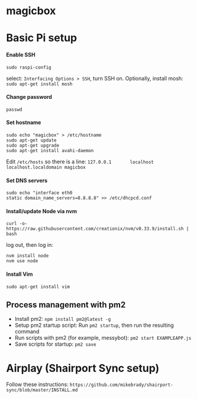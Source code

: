 # magicbox


# Basic Pi setup


#### Enable SSH

`sudo raspi-config`

select: `Interfacing Options > SSH`, turn SSH on.
Optionally, install mosh: `sudo apt-get install mosh`

#### Change password
`passwd`

#### Set hostname
```
sudo echo "magicbox" > /etc/hostname
sudo apt-get update
sudo apt-get upgrade
sudo apt-get install avahi-daemon
```
Edit `/etc/hosts` so there is a line:
`127.0.0.1       localhost localhost.localdomain magicbox`

#### Set DNS servers
```
sudo echo "interface eth0
static domain_name_servers=8.8.8.8" >> /etc/dhcpcd.conf
```

#### Install/update Node via nvm
```
curl -o- https://raw.githubusercontent.com/creationix/nvm/v0.33.9/install.sh | bash
```
log out, then log in:
```
nvm install node
nvm use node
```

#### Install Vim

`sudo apt-get install vim`

## Process management with pm2

- Install pm2: `npm install pm2@latest -g`
- Setup pm2 startup script: Run `pm2 startup`, then run the resulting command
- Run scripts with pm2 (for example, messybot): `pm2 start EXAMPLEAPP.js`
- Save scripts for startup: `pm2 save`

# Airplay (Shairport Sync setup)

Follow these instructions: `https://github.com/mikebrady/shairport-sync/blob/master/INSTALL.md`
